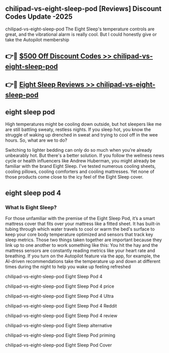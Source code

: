 ## chilipad-vs-eight-sleep-pod [Reviews​] Discount Codes Update -2025

chilipad-vs-eight-sleep-pod The Eight Sleep's temperature controls are great, and the vibrational alarm is really cool. But I could honestly give or take the Autopilot membership

## 👉🔴 [$500 Off Discount Codes >> chilipad-vs-eight-sleep-pod](http://download.freeplayer.one?title=chilipad-vs-eight-sleep-pod&ref=18-ES)

## 👉🔴 [Eight Sleep Reviews >> chilipad-vs-eight-sleep-pod](http://download.freeplayer.one?title=chilipad-vs-eight-sleep-pod&ref=18-ES)

## eight sleep pod

High temperatures might be cooling down outside, but hot sleepers like me are still battling sweaty, restless nights. If you sleep hot, you know the struggle of waking up drenched in sweat and trying to cool off in the wee hours. So, what are we to do?

Switching to lighter bedding can only do so much when you're already unbearably hot. But there's a better solution. If you follow the wellness news cycle or health influencers like Andrew Huberman, you might already be familiar with the brand Eight Sleep. I've tested numerous cooling sheets, cooling pillows, cooling comforters and cooling mattresses. Yet none of those products come close to the icy feel of the Eight Sleep cover.

## eight sleep pod 4

### What Is Eight Sleep?

For those unfamiliar with the premise of the Eight Sleep Pod, it’s a smart mattress cover that fits over your mattress like a fitted sheet. It has built-in tubing through which water travels to cool or warm the bed's surface to keep your core body temperature optimized and sensors that track key sleep metrics. Those two things taken together are important because they link up to one another to work something like this: You hit the hay and the mattress sensors are constantly reading metrics like your heart rate and breathing. If you turn on the Autopilot feature via the app, for example, the AI-driven recommendations take the temperature up and down at different times during the night to help you wake up feeling refreshed

chilipad-vs-eight-sleep-pod Eight Sleep Pod 4

chilipad-vs-eight-sleep-pod Eight Sleep Pod 4 price

chilipad-vs-eight-sleep-pod Eight Sleep Pod 4 Ultra

chilipad-vs-eight-sleep-pod Eight Sleep Pod 4 Reddit

chilipad-vs-eight-sleep-pod Eight Sleep Pod 4 review

chilipad-vs-eight-sleep-pod Eight Sleep alternative

chilipad-vs-eight-sleep-pod Eight Sleep Pod priming

chilipad-vs-eight-sleep-pod Eight Sleep Pod Cover